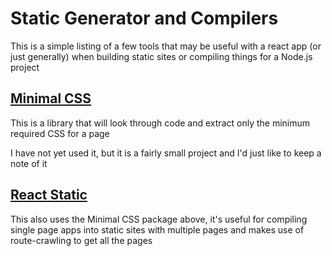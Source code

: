 # Static Generator and Compilers

This is a simple listing of a few tools that may be useful with a react app (or just generally) when building static sites or compiling things for a Node.js project

## [Minimal CSS](https://github.com/peterbe/minimalcss)

This is a library that will look through code and extract only the minimum required CSS for a page

I have not yet used it, but it is a fairly small project and I'd just like to keep a note of it

## [React Static](https://github.com/stereobooster/react-snap)

This also uses the Minimal CSS package above, it's useful for compiling single page apps into static sites with multiple pages and makes use of route-crawling to get all the pages